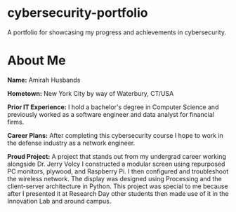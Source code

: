 # cybersecurity-portfolio
A portfolio for showcasing my progress and achievements in cybersecurity.

# About Me

**Name:** Amirah Husbands

**Hometown:** New York City by way of Waterbury, CT/USA

**Prior IT Experience:** I hold a bachelor's degree in Computer Science and previously worked as a software engineer and data analyst for financial firms.

**Career Plans:** After completing this cybersecurity course I hope to work in the defense industry as a network engineer.

**Proud Project:** A project that stands out from my undergrad career working alongside Dr. Jerry Volcy I constructed a modular screen using repurposed PC monitors, plywood, and Raspberry Pi. I then configured and troubleshoot the wireless network. The display was designed using Processing and the client-server architecture in Python. This project was special to me because after I presented it at Research Day other students then made use of it in the Innovation Lab and around campus.

